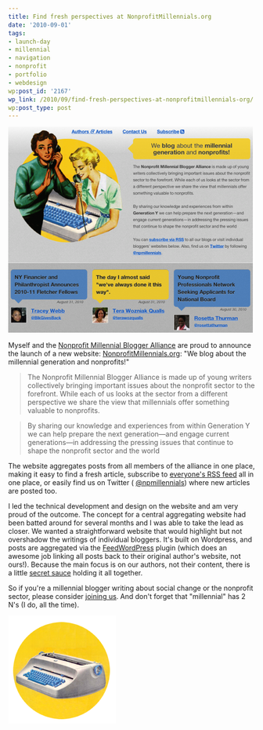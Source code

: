 ```yaml
---
title: Find fresh perspectives at NonprofitMillennials.org
date: '2010-09-01'
tags:
- launch-day
- millennial
- navigation
- nonprofit
- portfolio
- webdesign
wp:post_id: '2167'
wp_link: /2010/09/find-fresh-perspectives-at-nonprofitmillennials-org/
wp:post_type: post
---
```


![](2010-09-01-Find-fresh-perspectives-at-NonprofitMillennialsorg/nonprofitmillennials-screenshot-top-500x420.png "nonprofitmillennials-screenshot-top")

Myself and the [Nonprofit Millennial Blogger Alliance](http://nonprofitmillennials.org) are proud to announce the launch of a new website: [NonprofitMillennials.org](http://nonprofitmillennials.org): "We blog about the millennial generation and nonprofits!"

> The Nonprofit Millennial Blogger Alliance is made up of young writers collectively bringing important issues about the nonprofit sector to the forefront. While each of us looks at the sector from a different perspective we share the view that millennials offer something valuable to nonprofits.

>

> By sharing our knowledge and experiences from within Generation Y we can help prepare the next generation—and engage current generations—in addressing the pressing issues that continue to shape the nonprofit sector and the world

The website aggregates posts from all members of the alliance in one place, making it easy to find a fresh article, subscribe to [everyone's RSS feed](http://feeds.feedburner.com/npmillennials) all in one place, or easily find us on Twitter ( [@npmillennials](http://twitter.com/npmillennials)) where new articles are posted too.

I led the technical development and design on the website and am very proud of the outcome. The concept for a central aggregating website had been batted around for several months and I was able to take the lead as closer. We wanted a straightforward website that would highlight but not overshadow the writings of individual bloggers. It's built on Wordpress, and posts are aggregated via the [FeedWordPress](http://feedwordpress.radgeek.com/) plugin (which does an awesome job linking all posts back to their original author's website, not ours!). Because the main focus is on our authors, not their content, there is a little [secret sauce](http://wordpress.org/support/topic/query-post-to-show-one-post-per-author) holding it all together.

So if you're a millennial blogger writing about social change or the nonprofit sector, please consider [joining us](http://nonprofitmillennials.org/#contact). And don't forget that "millennial" has 2 N's (I do, all the time).

![](2010-09-01-Find-fresh-perspectives-at-NonprofitMillennialsorg/typewriter-3.png "typewriter")
